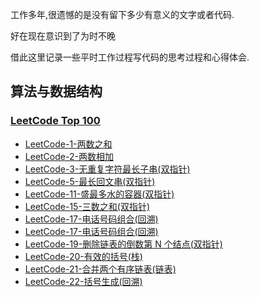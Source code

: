 工作多年,很遗憾的是没有留下多少有意义的文字或者代码.

好在现在意识到了为时不晚

借此这里记录一些平时工作过程写代码的思考过程和心得体会.

## 算法与数据结构

### [LeetCode Top 100](https://leetcode-cn.com/problem-list/2cktkvj/)

- [LeetCode-1-两数之和](src/main/java/com/roadmap/algorithm/TwoSum1.java)
- [LeetCode-2-两数相加](src/main/java/com/roadmap/algorithm/AddTwoNumbers2.java)
- [LeetCode-3-无重复字符最长子串(双指针)](src/main/java/com/roadmap/algorithm/LengthOfLongestSubstring3.java)
- [LeetCode-5-最长回文串(双指针)](src/main/java/com/roadmap/algorithm/LongestPalindrome5.java)
- [LeetCode-11-盛最多水的容器(双指针)](src/main/java/com/roadmap/algorithm/MaxArea11.java)
- [LeetCode-15-三数之和(双指针)](src/main/java/com/roadmap/algorithm/ThreeSum15.java)
- [LeetCode-17-电话号码组合(回溯)](src/main/java/com/roadmap/algorithm/LetterCombinations17.java)
- [LeetCode-17-电话号码组合(回溯)](src/main/java/com/roadmap/algorithm/LetterCombinations17.java)
- [LeetCode-19-删除链表的倒数第 N 个结点(双指针)](src/main/java/com/roadmap/algorithm/RemoveNthFromEnd19.java)
- [LeetCode-20-有效的括号(栈)](src/main/java/com/roadmap/algorithm/IsValid20.java)
- [LeetCode-21-合并两个有序链表(链表)](src/main/java/com/roadmap/algorithm/MergeTwoLists21.java)
- [LeetCode-22-括号生成(回溯)](src/main/java/com/roadmap/algorithm/GenerateParenthesis22.java)
